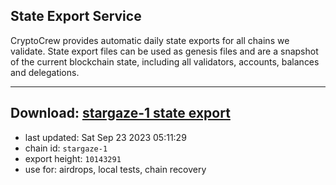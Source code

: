 ## State Export Service
CryptoCrew provides automatic daily state exports for all chains we validate. State export files can be used as genesis files and are a snapshot of the current blockchain state, including all validators, accounts, balances and delegations.

---
**Download: [stargaze-1 state export](https://dl.ccvalidators.com/SERVICE/stargaze/stargaze-1_export_10143291.json)**
---

- last updated: Sat Sep 23 2023 05:11:29
- chain id: `stargaze-1`
- export height: `10143291`
- use for: airdrops, local tests, chain recovery
